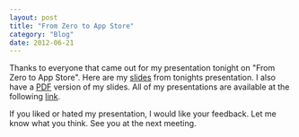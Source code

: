 ```yaml
---
layout: post
title: "From Zero to App Store"
category: "Blog"
date: 2012-06-21
---
```



Thanks to everyone that came out for my presentation tonight on "From Zero to App Store". Here are my [slides](http://fekke.com/Media/Default/powerpoint/From%20Zero%20To%20App%20Store.ppt "From Zero to App Store") from tonights presentation. I also have a [PDF](http://fekke.com/Media/Default/powerpoint/From%20Zero%20To%20App%20Store.pdf "From Zero To App Store PDF") version of my slides. All of my presentations are available at the following [link](http://fekke.com/powerpoint "Powerpoint").

If you liked or hated my presentation, I would like your feedback. Let me know what you think. See you at the next meeting.